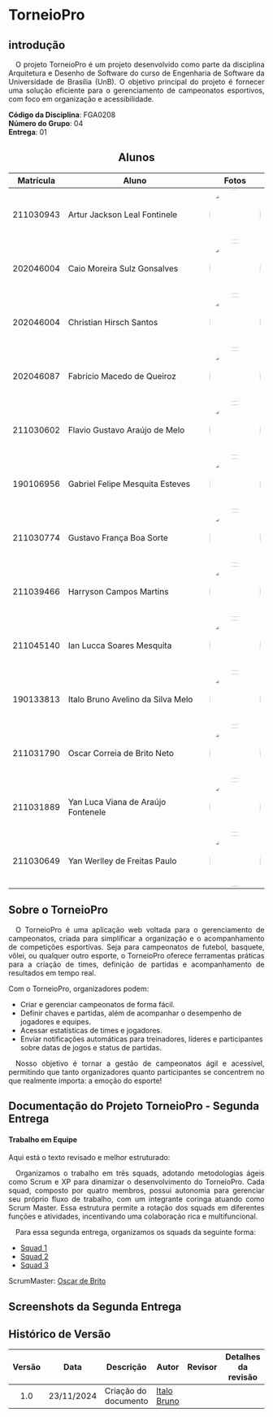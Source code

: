 # TorneioPro


## introdução
<p align="justify">&emsp;O projeto TorneioPro é um projeto desenvolvido como parte da disciplina Arquitetura e Desenho de Software do curso de Engenharia de Software da Universidade de Brasília (UnB). O objetivo principal do projeto é fornecer uma solução eficiente para o gerenciamento de campeonatos esportivos, com foco em organização e acessibilidade.</p>

**Código da Disciplina**: FGA0208<br>
**Número do Grupo**: 04<br>
**Entrega**: 01<br>
<center>

## Alunos

|Matrícula | Aluno | Fotos |
| -- | -- | -- |
| 211030943  | Artur Jackson Leal Fontinele  | <img width="100" src="https://github.com/artur-jack.png" style="border-radius: 50px"/> |
| 202046004  | Caio Moreira Sulz Gonsalves | <img width="100" src="https://github.com/CaioSulz.png" style="border-radius: 50px"/>  |
| 202046004  | Christian Hirsch Santos  | <img width="100" src="https://github.com/crstyhs.png" style="border-radius: 50px"/>  |
| 202046087  | Fabrício Macedo de Queiroz | <img width="100" src="https://github.com/FabricioDeQueiroz.png" style="border-radius: 50px"/>  |
| 211030602  | Flavio Gustavo Araújo de Melo | <img width="100" src="https://github.com/flavioovatsug.png" style="border-radius: 50px"/>  |
| 190106956  | Gabriel Felipe Mesquita Esteves | <img width="100" src="https://github.com/GabrielMEsteves.png" style="border-radius: 50px"/>  |
| 211030774  | Gustavo França Boa Sorte | <img width="100" src="https://github.com/gustavofbs.png" style="border-radius: 50px"/>  |
| 211039466  | Harryson Campos Martins | <img width="100" src="https://github.com/harry-cmartin.png" style="border-radius: 50px"/>  |
| 211045140  | Ian Lucca Soares Mesquita | <img width="100" src="https://github.com/IanLucca12.png" style="border-radius: 50px"/>  |
| 190133813  | Italo Bruno Avelino da Silva Melo | <img width="100" src="https://github.com/italobrunom.png" style="border-radius: 50px"/>  |
| 211031790  | Oscar Correia de Brito Neto| <img width="100" src="https://github.com/OscarDeBrito.png" style="border-radius: 50px"/>  |
| 211031889  | Yan Luca Viana de Araújo Fontenele  | <img width="100" src="https://github.com/yan-luca.png" style="border-radius: 50px"/>  |
| 211030649  | Yan Werlley de Freitas Paulo | <img width="100" src="https://github.com/YanWerlley.png" style="border-radius: 50px"/>  |
</center>

## Sobre o TorneioPro 

<p align="justify">&emsp;O TorneioPro é uma aplicação web voltada para o gerenciamento de campeonatos, criada para simplificar a organização e o acompanhamento de competições esportivas. Seja para campeonatos de futebol, basquete, vôlei, ou qualquer outro esporte, o TorneioPro oferece ferramentas práticas para a criação de times, definição de partidas e acompanhamento de resultados em tempo real.</p>

Com o TorneioPro, organizadores podem:

- Criar e gerenciar campeonatos de forma fácil.
- Definir chaves e partidas, além de acompanhar o desempenho de jogadores e equipes.
- Acessar estatísticas de times e jogadores.
- Enviar notificações automáticas para treinadores, líderes e participantes sobre datas de jogos e status de partidas.

<p align="justify">&emsp;Nosso objetivo é tornar a gestão de campeonatos ágil e acessível, permitindo que tanto organizadores quanto participantes se concentrem no que realmente importa: a emoção do esporte!</p>

## Documentação do Projeto TorneioPro - Segunda Entrega

#### Trabalho em Equipe
Aqui está o texto revisado e melhor estruturado:
<p align="justify">&emsp;Organizamos o trabalho em três squads, adotando metodologias ágeis como Scrum e XP para dinamizar o desenvolvimento do TorneioPro. Cada squad, composto por quatro membros, possui autonomia para gerenciar seu próprio fluxo de trabalho, com um integrante coringa atuando como Scrum Master. Essa estrutura permite a rotação dos squads em diferentes funções e atividades, incentivando uma colaboração rica e multifuncional.</p> <p align="justify">&emsp;Para essa segunda entrega, organizamos os squads da seguinte forma:</p>

- [Squad 1](SubGrupo/squad1.md)
- [Squad 2](SubGrupo/squad2.md)
- [Squad 3](SubGrupo/squad3.md)

ScrumMaster: [Oscar de Brito](https://github.com/OscarDeBrito)


## Screenshots da Segunda Entrega


## Histórico de Versão

|Versão|Data|Descrição|Autor|Revisor| Detalhes da revisão |
|:----:|----|---------|-----|:-------:|-----| 
| 1.0 | 23/11/2024 | Criação do documento | [Italo Bruno](https://github.com/italobrunoM) | ||
